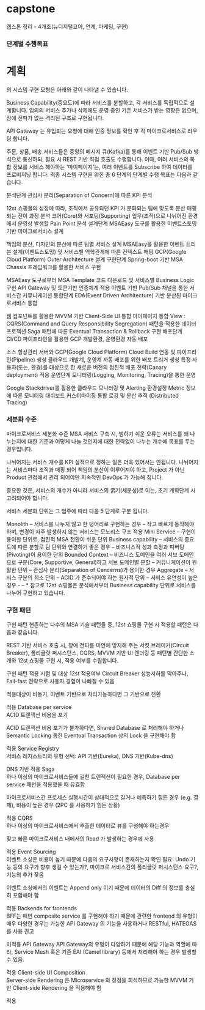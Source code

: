 # capstone
캡스톤 정리 - 4개조(뉴디지털코어, 연계, 마케팅, 구현)


### 단계별 수행목표

 # 계획 
 의 시스템 구현 모형은 아래와 같이 나타낼 수 있습니다.

Business Capability(중요도)에 따라 서비스를 분할하고, 각 서비스를 독립적으로 설계합니다. 임의의 서비스 추가나 삭제에도 운영 중인 기존 서비스가 받는 영향은 없으며, 장애 전파가 없는 격리된 구조로 구현됩니다.



API Gateway 는 유입되는 요청에 대해 인증 정보를 확인 후 각 마이크로서비스로 라우팅 합니다.

주문, 상품, 배송 서비스들은 중앙의 메시지 큐(Kafka)를 통해 이벤트 기반 Pub/Sub 방식으로 통신하되, 필요 시 REST 기반 직접 호출도 수행합니다.
이때, 여러 서비스의 복합 정보를 서비스 해야하는 '마이페이지’는, 여러 이벤트를 Subscribe 하여 데이터를 프로비저닝 합니다.
최종 시스템 구현을 위한 총 6 단계의 단계별 수행 목표는 다음과 같습니다.

분석단계
관심사 분리(Separation of Concern)에 따른 KPI 분석

12st 쇼핑몰의 성장에 따라, 조직에서 공유되던 KPI 가 분화되는 팀에 맞도록 분산 매핑되는 전이 과정 분석
코어(Core)와 서포팅(Supporting) 업무(조직)으로 나뉘어진 환경에서 운영상 발생할 Pain Point 분석
설계단계
MSAEasy 도구를 활용한 이벤트스토밍 기반 마이크로서비스 설계

책임의 분산, 디자인의 분산에 따른 팀별 서비스 설계
MSAEasy를 활용한 이벤트 트리븐 설계(이벤트스토밍) 및 서비스별 역학관계에 따른 컨텍스트 매핑
GCP(Google Cloud Platform) Outer Architecture 설계
구현단계
Spring-boot 기반 MSA Chassis 프레임워크를 활용한 서비스 구현

MSAEasy 도구로부터 MSA Template 코드 다운로드 및 서비스별 Business Logic 구현
API Gateway 및 토큰기반 인증체계 적용
이벤트 기반 Pub/Sub 채널을 통한 서비스간 커뮤니케이션
통합단계
EDA(Event Driven Architecture) 기반 분산된 마이크로서비스 통합

웹 컴포넌트를 활용한 MVVM 기반 Client-Side UI 통합
마이페이지 통합 View : CQRS(Command and Query Responsibility Segregation) 패턴을 적용한 데이터 프로젝션
Saga 패턴에 따른 Eventual Transaction & Rollback 구현
배포단계
CI/CD 파이프라인을 활용한 GCP 개발환경, 운영환경 자동 배포

소스 형상관리 서버와 GCP(Google Cloud Platform) Cloud Build 연동 및 파이프라인(Pipeline) 생성
클라우드 개발계, 운영계 자동 배포를 위한 배포 트리거 생성
특정 사용자(또는, 환경)를 대상으로 한 새로운 버전의 점진적 배포 전략(Canary deployment) 적용
운영단계
모니터링(Logging, Monitoring, Tracing)을 통한 운영

Google Stackdriver를 활용한 클라우드 모니터링 및 Alerting 환경설정
Metric 정보에 따른 모니터링 대쉬보드 커스터마이징
통합 로깅 및 분산 추적 (Distributed Tracing)

### 세분화 수준 
마이크로서비스 세분화 수준
MSA 서비스 구축 시, 범하기 쉬운 오류는 서비스를 왜 나누는지에 대한 기준과 어떻게 나눌 것인지에 대한 전략없이 나누는 개수에 목표를 두는 경우입니다.

나뉘어지는 서비스 개수를 KPI 실적으로 정하는 일은 더욱 있어서는 안됩니다.
나뉘어지는 서비스마다 조직과 매핑 되어 책임의 분산이 이루어져야 하고, Project 가 아닌 Product 관점에서 관리 되어야만 지속적인 DevOps 가 가능해 집니다.

중요한 것은, 서비스의 개수가 아니라 서비스의 굵기(세분성)로 이는, 초기 계획단계 시 고려되어야 합니다.

서비스 세분화 단위는 그 범주에 따라 다음 5 단계로 구분 됩니다.



Monolith
– 서비스를 나누지 않고 한 덩어리로 구현하는 경우
– 작고 빠르게 동작해야 하며, 변경이 자주 발생하지 않는 서비스는 모노리스 구조 적용
Mini Service
– 구현이 용이한 단위로, 점진적 MSA 전환이 쉬운 단위
Business capability
– 서비스의 중요도에 따른 분할로 팀 단위와 연결하기 좋은 경우
– 비즈니스적 성과 측정과 피버팅(Pivoting)이 용이한 단위
Bounded Context
– 비즈니스 도메인을 여러 서브 도메인으로 구분(Core, Supportive, General)하고 서브 도메인별 분할
– 커뮤니케이션이 원활한 단위 – 관심사 분리(Separation of Cencerns)가 용이한 경우
Aggregate
– 서비스 구분의 최소 단위
– ACID 가 준수되어야 하는 원자적 단위 – 서비스 유연성이 높은 경우 -
– * 참고로 12st 쇼핑몰은 분석에서부터 Business capability 단위로 서비스를 나누어 구현하고 있습니다.

### 구현 패턴 
구현 패턴
현존하는 다수의 MSA 기술 패턴들 중, 12st 쇼핑몰 구현 시 적용할 패턴은 다음과 같습니다.

REST 기반 서비스 호출 시, 장애 전파를 미연에 방지해 주는 서킷 브레이커(Circuit Breaker), 폴리글랏 퍼시스턴스, CQRS, MVVM 기반 UI 렌더링 등 패턴별 간단한 소개와 12st 쇼핑몰 구현 시, 적용 여부를 수립합니다.

구현 패턴	적용 시점 및 대상	12st 적용여부
Circuit Breaker	
성능저하를 막아주나, Fail-fast 전략으로 사용자 경험이 나빠질 수 있음

적용대상이 비동기, 이벤트 기반으로 처리가능하다면 그 기반으로 전환

적용
Database per service	
ACID 트랜잭션 비용을 포기

ACID 트랜잭션 비용 포기가 불가하다면, Shared Database 로 처리해야 하거나 Semantic Locking 통한 Eventual Transaction 상의 Lock 을 구현해야 함

적용
Service Registry	
서비스 레지스트리의 유형 선택: API 기반(Eureka), DNS 기반(Kube-dns)

DNS 기반 적용
Saga	
하나 이상의 마이크로서비스들에 걸친 트랜잭션이 필요한 경우, Database per service 패턴을 적용했을 때 유효함

마이크로서비스간 프로세스 실행시간이 상대적으로 길거나 예측하기 힘든 경우 (e.g. 결재), 비용이 높은 경우 (2PC 를 사용하기 힘든 상황)

적용
CQRS	
하나 이상의 마이크로서비스에서 추출한 데이터로 뷰를 구성해야 하는경우

잦고 빠른 마이크로서비스 내에서의 Read 가 발생하는 경우에 사용

적용
Event Sourcing	
이벤트 소싱은 비용이 높기 때문에 다음의 요구사항이 존재하는지 확인 필요: Undo 기능 등의 요구가 향후 생길 수 있는가?, 마이크로 서비스간의 폴리글랏 퍼시스턴스 요구?, 기능의 추가 잦음

이벤트 소싱에서의 이벤트는 Append only 이기 때문에 데이터의 Diff 의 정보를 충실히 포함해야 함

적용
Backends for frontends	
BFF는 매번 composite service 를 구현해야 하기 때문에 관련한 frontend 의 유형이 매우 다양한 경우는 가능한 API Gateway 의 기능을 사용하거나 RESTful, HATEOAS 를 사용 권고

미적용
API Gateway	
API Gateway의 유형이 다양하기 때문에 해당 기능과 역할에 따라, Service Mesh 혹은 기존 EAI (Camel library) 등에서 처리해야 하는 경우 발생할 수 있음.

적용
Client-side UI Composition	
Server-side Rendering 은 Microservice 의 장점을 희석하므로 가능한 MVVM 기반 Client-side Rendering 을 적용해야 함

적용




